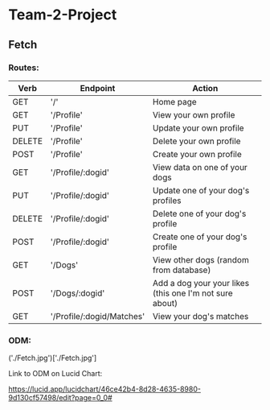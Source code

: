 # Team-2-Project
## Fetch


### Routes:


| Verb | Endpoint | Action |
| ----------- | ----------- | ----------- |
| GET | '/' | Home page |
| GET | '/Profile' | View your own profile |
| PUT | '/Profile' | Update your own profile |
| DELETE | '/Profile' | Delete your own profile |
| POST | '/Profile' | Create your own profile |
| GET | '/Profile/:dogid' | View data on one of your dogs |
| PUT | '/Profile/:dogid' | Update one of your dog's profiles |
| DELETE | '/Profile/:dogid' | Delete one of your dog's profile |
| POST | '/Profile/:dogid' | Create one of your dog's profile |
| GET | '/Dogs' | View other dogs (random from database) |
| POST | '/Dogs/:dogid' | Add a dog your your likes (this one I'm not sure about) |
| GET | '/Profile/:dogid/Matches' | View your dog's matches |

### ODM: 

('./Fetch.jpg')['./Fetch.jpg']

Link to ODM on Lucid Chart:

https://lucid.app/lucidchart/46ce42b4-8d28-4635-8980-9d130cf57498/edit?page=0_0#
